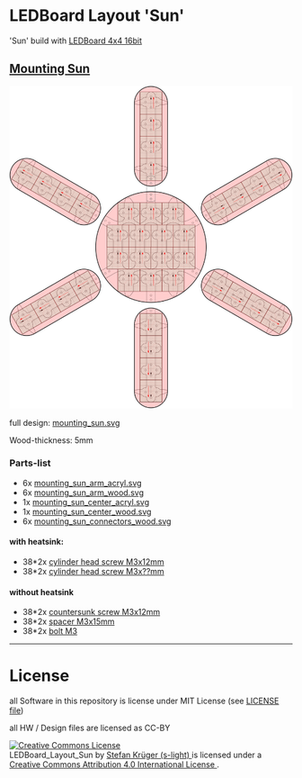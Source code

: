 <!--lint disable list-item-indent-->
<!--lint disable list-item-bullet-indent-->

# LEDBoard Layout 'Sun'
'Sun' build with [LEDBoard 4x4 16bit](https://github.com/s-light/LEDBoard_4x4_16bit)

## [Mounting Sun](mounting_sun.md)

![Mounting Sun](mounting_sun/mounting_sun.svg)

full design: [mounting_sun.svg](mounting_sun/mounting_sun.svg)

Wood-thickness: 5mm

### Parts-list
- 6x [mounting_sun_arm_acryl.svg](mounting_sun/mounting_sun_arm_acryl.svg)
- 6x [mounting_sun_arm_wood.svg](mounting_sun/mounting_sun_arm_wood.svg)
- 1x [mounting_sun_center_acryl.svg](mounting_sun/mounting_sun_center_acryl.svg)
- 1x [mounting_sun_center_wood.svg](mounting_sun/mounting_sun_center_wood.svg)
- 6x [mounting_sun_connectors_wood.svg](mounting_sun/mounting_sun_connectors_wood.svg)

#### with heatsink:
- 38*2x [cylinder head screw M3x12mm](https://www.wegertseder.com/ArticleDetails.aspx?ANR=2588-414)
- 38*2x [cylinder head screw M3x??mm](https://www.wegertseder.com/ArticleDetails.aspx?ANR=2588-420)


#### without heatsink
- 38*2x [countersunk screw M3x12mm](https://www.wegertseder.com/ArticleDetails.aspx?ANR=2598-430)
- 38*2x [spacer M3x15mm](https://www.reichelt.de/index.html?ARTICLE=7018&GROUPID=7758&artnr=DA+15MM)
- 38*2x [bolt M3](https://www.wegertseder.com/ArticleDetails.aspx?AKNUM=3991)

---
# License
all Software in this repository is license under MIT License (see [LICENSE file](LICENSE))

all HW / Design files are licensed as CC-BY

<!-- License info -->
<a rel="license" href="http://creativecommons.org/licenses/by/4.0/">
    <img alt="Creative Commons License" style="border-width:0" src="https://i.creativecommons.org/l/by/4.0/88x31.png" />
</a><br />
<span xmlns:dct="http://purl.org/dc/terms/" property="dct:title">
    LEDBoard_Layout_Sun
</span>
by
<a xmlns:cc="http://creativecommons.org/ns#" href="https://github.com/s-light/LEDBoard_Layout_Sun" property="cc:attributionName" rel="cc:attributionURL">
    Stefan Krüger (s-light)
</a>
is licensed under a
<a rel="license" href="http://creativecommons.org/licenses/by/4.0/">
    Creative Commons Attribution 4.0 International License
</a>.
